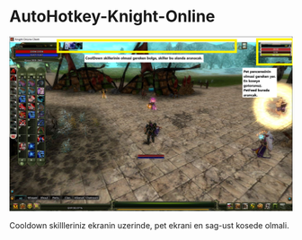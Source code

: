 # AutoHotkey-Knight-Online

![alt text](https://github.com/pirik3/AutoHotkey-Knight-Online/blob/main/Capture.png?raw=true)

Cooldown skillleriniz ekranin uzerinde, pet ekrani en sag-ust kosede olmali.
